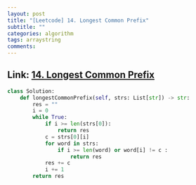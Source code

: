 ```yaml
---
layout: post
title: "[Leetcode] 14. Longest Common Prefix"
subtitle: ""
categories: algorithm
tags: arraystring
comments:
---
```


## Link: [14. Longest Common Prefix](https://leetcode.com/problems/longest-common-prefix/)

```py
class Solution:
    def longestCommonPrefix(self, strs: List[str]) -> str:
        res = ""
        i = 0
        while True:
            if i >= len(strs[0]):
                return res
            c = strs[0][i]
            for word in strs:
                if i >= len(word) or word[i] != c :
                    return res
            res += c
            i += 1
        return res
```
